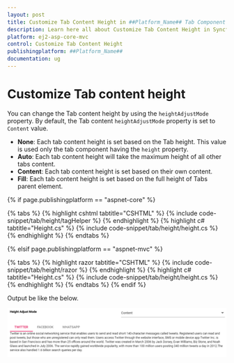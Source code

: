 ```yaml
---
layout: post
title: Customize Tab Content Height in ##Platform_Name## Tab Component
description: Learn here all about Customize Tab Content Height in Syncfusion ##Platform_Name## Tab component and more.
platform: ej2-asp-core-mvc
control: Customize Tab Content Height
publishingplatform: ##Platform_Name##
documentation: ug
---
```



# Customize Tab content height

You can change the Tab content height by using the `heightAdjustMode` property. By default, the Tab content `heightAdjustMode` property is set to `Content` value.

* **None**: Each tab content height is set based on the Tab height. This value is used only the tab component having the `height` property.
* **Auto**: Each tab content height will take the maximum height of all other tabs content.
* **Content**: Each tab content height is set based on their own content.
* **Fill**: Each tab content height is set based on the full height of Tabs parent element.

{% if page.publishingplatform == "aspnet-core" %}

{% tabs %}
{% highlight cshtml tabtitle="CSHTML" %}
{% include code-snippet/tab/height/tagHelper %}
{% endhighlight %}
{% highlight c# tabtitle="Height.cs" %}
{% include code-snippet/tab/height/height.cs %}
{% endhighlight %}
{% endtabs %}

{% elsif page.publishingplatform == "aspnet-mvc" %}

{% tabs %}
{% highlight razor tabtitle="CSHTML" %}
{% include code-snippet/tab/height/razor %}
{% endhighlight %}
{% highlight c# tabtitle="Height.cs" %}
{% include code-snippet/tab/height/height.cs %}
{% endhighlight %}
{% endtabs %}
{% endif %}



Output be like the below.

![Custom Tab content height](../images/height.PNG)